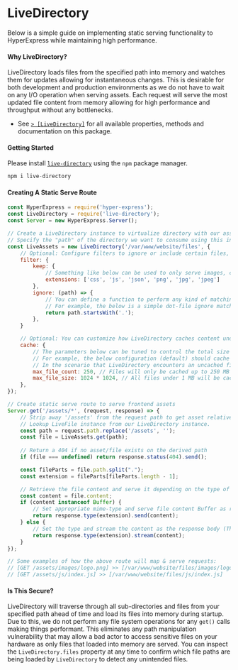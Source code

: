 # LiveDirectory
Below is a simple guide on implementing static serving functionality to HyperExpress while maintaining high performance.

#### Why LiveDirectory?
LiveDirectory loads files from the specified path into memory and watches them for updates allowing for instantaneous changes. This is desirable for both development and production environments as we do not have to wait on any I/O operation when serving assets. Each request will serve the most updated file content from memory allowing for high performance and throughput without any bottlenecks.
- See [`> [LiveDirectory]`](https://github.com/kartikk221/live-directory) for all available properties, methods and documentation on this package.

#### Getting Started
Please install [`live-directory`](https://www.npmjs.com/package/live-directory) using the `npm` package manager.
```js
npm i live-directory
```

#### Creating A Static Serve Route
```js
const HyperExpress = require('hyper-express');
const LiveDirectory = require('live-directory');
const Server = new HyperExpress.Server();

// Create a LiveDirectory instance to virtualize directory with our assets
// Specify the "path" of the directory we want to consume using this instance as the first argument
const LiveAssets = new LiveDirectory('/var/www/website/files', {
    // Optional: Configure filters to ignore or include certain files, names, extensions etc etc.
    filter: {
        keep: {
            // Something like below can be used to only serve images, css, js, json files aka. most common web assets ONLY
            extensions: ['css', 'js', 'json', 'png', 'jpg', 'jpeg']
        },
        ignore: (path) => {
            // You can define a function to perform any kind of matching on the path of each file being considered by LiveDirectory
            // For example, the below is a simple dot-file ignore match which will prevent any files starting with a dot from being loaded into live-directory
            return path.startsWith('.');
        },
    }

    // Optional: You can customize how LiveDirectory caches content under the hood
    cache: {
        // The parameters below can be tuned to control the total size of the cache and the type of files which will be cached based on file size
        // For example, the below configuration (default) should cache most <1 MB assets but will not cache any larger assets that may use a lot of memory
        // In the scenario that LiveDirectory encounters an uncached file, It will s
        max_file_count: 250, // Files will only be cached up to 250 MB of memory usage
        max_file_size: 1024 * 1024, // All files under 1 MB will be cached
    },
});

// Create static serve route to serve frontend assets
Server.get('/assets/*', (request, response) => {
    // Strip away '/assets' from the request path to get asset relative path
    // Lookup LiveFile instance from our LiveDirectory instance.
    const path = request.path.replace('/assets', '');
    const file = LiveAssets.get(path);
    
    // Return a 404 if no asset/file exists on the derived path
    if (file === undefined) return response.status(404).send();

    const fileParts = file.path.split(".");
    const extension = fileParts[fileParts.length - 1];

    // Retrieve the file content and serve it depending on the type of content available for this file
    const content = file.content;
    if (content instanceof Buffer) {
        // Set appropriate mime-type and serve file content Buffer as response body (This means that the file content was cached in memory)
        return response.type(extension).send(content);
    } else {
        // Set the type and stream the content as the response body (This means that the file content was NOT cached in memory)
        return response.type(extension).stream(content);
    }
});

// Some examples of how the above route will map & serve requests:
// [GET /assets/images/logo.png] >> [/var/www/website/files/images/logo.png]
// [GET /assets/js/index.js] >> [/var/www/website/files/js/index.js]
```

#### Is This Secure?
LiveDirectory will traverse through all sub-directories and files from your specified path ahead of time and load its files into memory during startup. Due to this, we do not perform any file system operations for any `get()` calls making things performant. This eliminates any path manipulation vulnerability that may allow a bad actor to access sensitive files on your hardware as only files that loaded into memory are served. You can inspect the `LiveDirectory.files` property at any time to confirm which file paths are being loaded by `LiveDirectory` to detect any unintended files.
